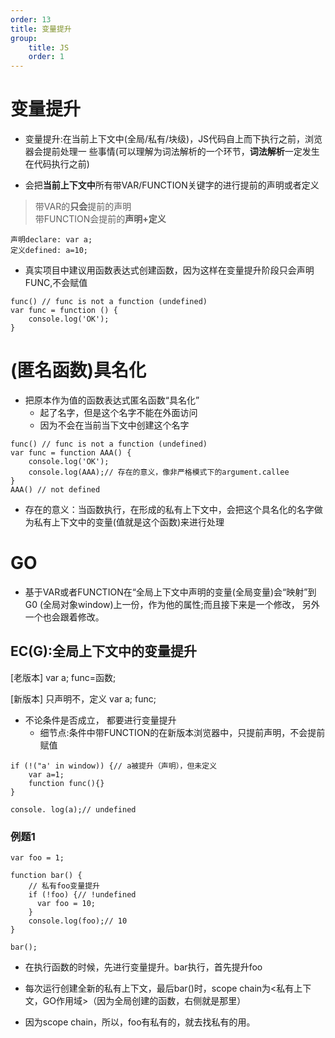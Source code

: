 ```yaml
---
order: 13
title: 变量提升
group:
    title: JS
    order: 1
---
```


# 变量提升

* 变量提升:在当前上下文中(全局/私有/块级)，JS代码自上而下执行之前，浏览器会提前处理一 些事情(可以理解为词法解析的一个环节，**词法解析**一定发生在代码执行之前)

* 会把**当前上下文中**所有带VAR/FUNCTION关键字的进行提前的声明或者定义

>带VAR的**只会**提前的声明  
>带FUNCTION会提前的**声明+定义**

```
声明declare: var a;
定义defined: a=10;
```

* 真实项目中建议用函数表达式创建函数，因为这样在变量提升阶段只会声明FUNC,不会赋值

```
func() // func is not a function (undefined)
var func = function () {
    console.log('OK');
}
```
# (匿名函数)具名化

* 把原本作为值的函数表达式匿名函数“具名化”
  + 起了名字，但是这个名字不能在外面访问
  + 因为不会在当前当下文中创建这个名字

```
func() // func is not a function (undefined)
var func = function AAA() {
    console.log('OK');
    console.log(AAA);// 存在的意义，像非严格模式下的argument.callee
}
AAA() // not defined 
```

* 存在的意义：当函数执行，在形成的私有上下文中，会把这个具名化的名字做为私有上下文中的变量(值就是这个函数)来进行处理

# GO

* 基于VAR或者FUNCTION在“全局上下文中声明的变量(全局变量)会“映射”到G0 (全局对象window)上一份，作为他的属性;而且接下来是一个修改， 另外一个也会跟着修改。

## EC(G):全局上下文中的变量提升

[老版本]
var a;
func=函数;

[新版本] 只声明不，定义
var a;
func;

* 不论条件是否成立， 都要进行变量提升
  + 细节点:条件中带FUNCTION的在新版本浏览器中，只提前声明，不会提前赋值

```
if (!("a' in window)) {// a被提升（声明），但未定义
    var a=1;
    function func(){}
}

console. log(a);// undefined
```


### 例题1

```
var foo = 1;

function bar() {
    // 私有foo变量提升 
    if (!foo) {// !undefined
      var foo = 10;
    }
    console.log(foo);// 10
}

bar();
```

* 在执行函数的时候，先进行变量提升。bar执行，首先提升foo
* 每次运行创建全新的私有上下文，最后bar()时，scope chain为<私有上下文，GO作用域>（因为全局创建的函数，右侧就是那里） 

* 因为scope chain，所以，foo有私有的，就去找私有的用。




